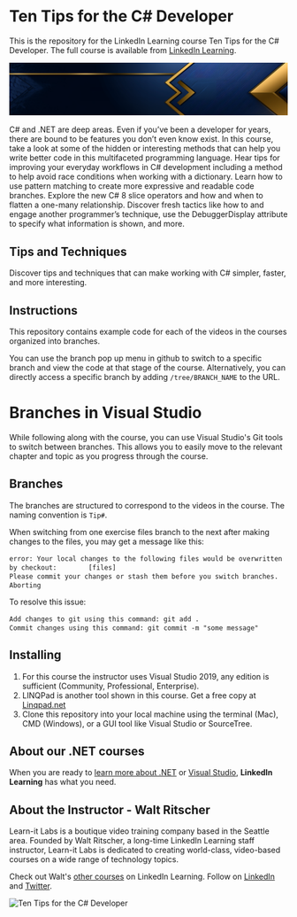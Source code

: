 # Ten Tips for the C# Developer
This is the repository for the LinkedIn Learning course Ten Tips for the C# Developer. The full course is available from [LinkedIn Learning][lil-course-url].

![banner](https://github.com/LearnItLabs/SiteAssets/blob/78fc8d3e6156de51b8c8cbff35e1e60e7b53b7b9/GitHubBanner.png)


C# and .NET are deep areas. Even if you’ve been a developer for years, there are bound to be features you don’t even know exist. In this course, take a look at some of the hidden or interesting methods that can help you write better code in this multifaceted programming language. Hear tips for improving your everyday workflows in C# development including a method to help avoid race conditions when working with a dictionary. Learn how to use pattern matching to create more expressive and readable code branches. Explore the new C# 8 slice operators and how and when to flatten a one-many relationship. Discover fresh tactics like how to and engage another programmer’s technique, use the DebuggerDisplay attribute to specify what information is shown, and more.

## Tips and Techniques
Discover tips and techniques that can make working with C# simpler, faster, and more interesting. 

## Instructions
This repository contains example code for each of the videos in the courses organized into branches. 

You can use the branch pop up menu in github to switch to a specific branch and view the code at that stage of the course. Alternatively, you can directly access a specific branch by adding `/tree/BRANCH_NAME` to the URL.

# Branches in Visual Studio
While following along with the course, you can use Visual Studio's Git tools to switch between branches. This allows you to easily move to the relevant chapter and topic as you progress through the course. 

## Branches
The branches are structured to correspond to the videos in the course. The naming convention is `Tip#`. 

When switching from one exercise files branch to the next after making changes to the files, you may get a message like this:

    error: Your local changes to the following files would be overwritten by checkout:        [files]
    Please commit your changes or stash them before you switch branches.
    Aborting

To resolve this issue:
	
    Add changes to git using this command: git add .
	Commit changes using this command: git commit -m "some message"



## Installing
1. For this course the instructor uses Visual Studio 2019, any edition is sufficient (Community, Professional, Enterprise). 
2. LINQPad is another tool shown in this course.  Get a free copy at [Linqpad.net](https://linqpad.net)
3. Clone this repository into your local machine using the terminal (Mac), CMD (Windows), or a GUI tool like Visual Studio or SourceTree.

## About our .NET courses
When you are ready to [learn more about .NET](https://www.linkedin.com/learning/search?entityType=COURSE&keywords=.net) or [Visual Studio](https://www.linkedin.com/learning/search?entityType=COURSE&keywords=visual%20studio), **LinkedIn Learning** has what you need. 

## About the Instructor - Walt Ritscher
Learn-it Labs is a boutique video training company based in the Seattle area. Founded by Walt Ritscher, a long-time LinkedIn Learning staff instructor, Learn-it Labs is dedicated to creating world-class, video-based courses on a wide range of technology topics.

Check out Walt's [other courses](https://www.linkedin.com/learning/instructors/walt-ritscher) on LinkedIn Learning.  Follow on [LinkedIn](https://www.linkedin.com/in/waltritscher/?trk=lil_course) and [Twitter](https://twitter.com/waltritscher). 


![Ten Tips for the C# Developer][lil-thumbnail-url] 


[lil-course-url]: https://www.linkedin.com/learning/ten-tips-for-the-c-sharp-developer-24398014
[lil-thumbnail-url]: https://cdn.lynda.com/course/2863044/2863044-1601574454812-16x9.jpg
